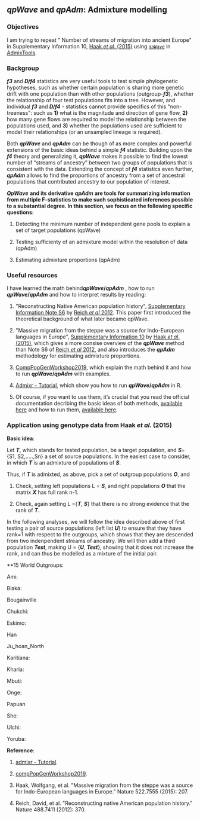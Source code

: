 ##  *qpWave* and *qpAdm*: Admixture modelling

### Objectives

I am trying to repeat " Number of streams of migration into ancient Europe" in Supplementary Information 10, [Haak *et al*. (2015)](https://www.nature.com/articles/nature14317) using [*```qpWave```*](https://github.com/DReichLab/AdmixTools/blob/master/README.QpWave) in [AdmixTools](https://github.com/DReichLab/AdmixTools).

### Backgroup

***f3*** and ***D/f4*** statistics are very useful tools to test simple phylogenetic hypotheses, such as whether certain population is sharing more genetic drift with one population than with other populations (outgroup-***f3***), whether the relationship of four test populations fits into a tree. However, and individual ***f3*** and ***D/f4*** - statistics cannot provide specifics of this "non-treeness": such as **1)** what is the magnitude and direction of gene flow, **2)** how many gene flows are required to model the relationship between the populations used, and **3)** whether the populations used are sufficient to model their relationships (or an unsampled lineage is required).

Both ***qpWave*** and ***qpAdm*** can be though of as more complex and powerful extensions of the basic ideas behind a simple ***f4*** statistic. Building upon the ***f4*** theory and generalizing it, ***qpWave*** makes it possible to find the lowest number of “streams of ancestry” between two groups of populations that is consistent with the data. Extending the concept of ***f4*** statistics even further, ***qpAdm*** allows to find the proportions of ancestry from a set of ancestral populations that contributed ancestry to our population of interest.

***QpWave*** **and its derivative** ***qpAdm*** **are tools for summarizing information from multiple F-statistics to make such sophisticated inferences possible to a substantial degree. In this section, we focus on the following specific questions:**

1. Detecting the minimum number of independent gene pools to explain a set of target populations (qpWave)

2. Testing sufficienty of an admixture model within the resolution of data (qpAdm)

3. Estimating admixture proportions (qpAdm)

### Useful resources

I have learned the math behind***qpWave*/*qpAdm*** , how to run ***qpWave*/*qpAdm*** and how to interpret results by reading:

1. "Reconstructing Native American population history", [Supplementary Information Note S6](data/Reich_et_al_2012_Supplementary.pdf) by [Reich *et al* 2012](https://www.nature.com/articles/nature11258). This paper first introduced the theoretical background of what later became qpWave.

2. "Massive migration from the steppe was a source for Indo-European languages in Europe", [Supplementary Information 10](https://media.nature.com/original/nature-assets/nature/journal/v522/n7555/extref/nature14317-s1.pdf) by [Haak *et al*. (2015)](https://www.nature.com/articles/nature14317), which gives a more consise overview of the ***qpWave*** method than Note S6 of [Reich *et al* 2012](https://www.nature.com/articles/nature11258), and also introduces the ***qpAdm*** methodology for estimating admixture proportions.

3. [CompPopGenWorkshop2019](https://github.com/stschiff/compPopGenWorkshop2019_docs/blob/master/contents/05_qpwave_qpadm/qpwave_qpadm.rst), which explain the math behind it and how to run ***qpWave*/*qpAdm*** with examples.

4. [Admixr - Tutorial](https://bodkan.net/admixr/articles/tutorial.html#qpwave-and-qpadm), which show you how to run ***qpWave*/*qpAdm*** in R.

5. Of course, if you want to use them, it’s crucial that you read the official documentation decribing the basic ideas of both methods, [available here](https://github.com/DReichLab/AdmixTools/blob/master/pdoc.pdf) and how to run them, [available here](https://github.com/DReichLab/AdmixTools/blob/master/README.QpWave).



### Application using genotype data from Haak *et al*. (2015)


**Basic idea**:

Let ***T***, which stands for tested population, be a target population, and ***S***= {S1, S2,.....,Sn} a set of source populations. In the easiest case to consider, in which ***T*** is an admixture of populations of ***S***.

Thus, if ***T*** is admixted, as above, pick a set of outgroup populations ***O***, and 

1. Check, setting left populations L = ***S***, and  right populations ***O*** that the matrix ***X*** has full rank n-1.

2. Check, again setting L ={***T***, ***S***} that there is no strong evidence that the rank of ***T***.


In the following analyses, we will follow the idea described above of first testing a pair of source populations (left list ***U***) to ensure that they have rank=1 with respect to the outgroups, which shows that they are descended from two indenpendent streams of ancestry. We will then add a third population ***Test***, making U = {***U***, ***Test***}, showing that it does not increase the rank, and can thus be modelled as a mixture of the initial pair.

**15 World Outgroups:

Ami:

Biaka:

Bougainville

Chukchi:

Eskimo:

Han

Ju_hoan_North

Karitiana:

Kharia:

Mbuti:

Onge:

Papuan

She:

Ulchi:

Yoruba:












**Reference**:

1. [admixr - Tutorial](https://bodkan.net/admixr/articles/tutorial.html#qpwave-and-qpadm).

2. [compPopGenWorkshop2019](https://github.com/stschiff/compPopGenWorkshop2019_docs/blob/master/contents/05_qpwave_qpadm/qpwave_qpadm.rst).

3. Haak, Wolfgang, et al. "Massive migration from the steppe was a source for Indo-European languages in Europe." Nature 522.7555 (2015): 207.

4. Reich, David, et al. "Reconstructing native American population history." Nature 488.7411 (2012): 370.
